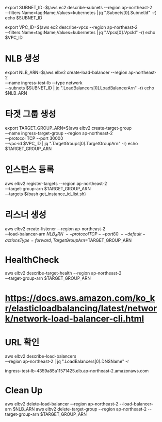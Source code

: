 


export SUBNET_ID=$(aws ec2 describe-subnets --region ap-northeast-2  \
--filters Name=tag:Name,Values=kubernetes | jq ".Subnets[0].SubnetId" -r)
echo $SUBNET_ID

export VPC_ID=$(aws ec2 describe-vpcs --region ap-northeast-2 \
--filters Name=tag:Name,Values=kubernetes | jq ".Vpcs[0].VpcId" -r)
echo $VPC_ID

# NLB 생성
export NLB_ARN=$(aws elbv2 create-load-balancer --region ap-northeast-2 \
  --name ingress-test-lb --type network \
  --subnets $SUBNET_ID | jq ".LoadBalancers[0].LoadBalancerArn" -r)
echo $NLB_ARN

# 타겟 그룹 생성
export TARGET_GROUP_ARN=$(aws elbv2 create-target-group \
  --name ingress-target-group --region ap-northeast-2 \
  --protocol TCP --port 30000 \
  --vpc-id $VPC_ID | jq ".TargetGroups[0].TargetGroupArn" -r)
echo $TARGET_GROUP_ARN

# 인스턴스 등록
aws elbv2 register-targets --region ap-northeast-2 \
  --target-group-arn $TARGET_GROUP_ARN \
  --targets $(bash get_instance_id_list.sh)

# 리스너 생성
aws elbv2 create-listener --region ap-northeast-2 \
  --load-balancer-arn $NLB_ARN \
  --protocol TCP --port 80  \
  --default-actions Type=forward,TargetGroupArn=$TARGET_GROUP_ARN

# HealthCheck

aws elbv2 describe-target-health --region ap-northeast-2 \
  --target-group-arn $TARGET_GROUP_ARN

# https://docs.aws.amazon.com/ko_kr/elasticloadbalancing/latest/network/network-load-balancer-cli.html

# URL  확인

aws elbv2 describe-load-balancers \
--region ap-northeast-2 | jq ".LoadBalancers[0].DNSName" -r

ingress-test-lb-4359a85a11571425.elb.ap-northeast-2.amazonaws.com


# Clean Up

aws elbv2 delete-load-balancer --region ap-northeast-2 --load-balancer-arn $NLB_ARN
aws elbv2 delete-target-group --region ap-northeast-2 --target-group-arn $TARGET_GROUP_ARN


